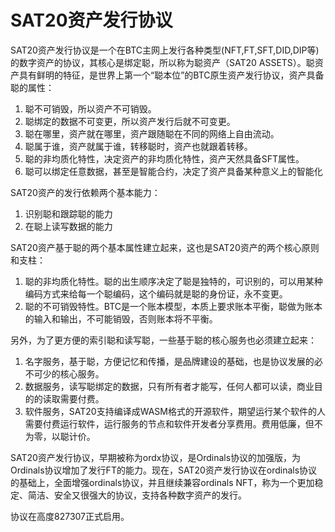 SAT20资产发行协议
=========


SAT20资产发行协议是一个在BTC主网上发行各种类型(NFT,FT,SFT,DID,DIP等)的数字资产的协议，其核心是绑定聪，所以称为聪资产（SAT20 ASSETS）。聪资产具有鲜明的特征，是世界上第一个“聪本位”的BTC原生资产发行协议，资产具备聪的属性：
1. 聪不可销毁，所以资产不可销毁。
2. 聪绑定的数据不可变更，所以资产发行后就不可变更。
3. 聪在哪里，资产就在哪里，资产跟随聪在不同的网络上自由流动。
4. 聪属于谁，资产就属于谁，转移聪时，资产也就跟着转移。
5. 聪的非均质化特性，决定资产的非均质化特性，资产天然具备SFT属性。
6. 聪可以绑定任意数据，甚至是智能合约，决定了资产具备某种意义上的智能化


SAT20资产的发行依赖两个基本能力：
1. 识别聪和跟踪聪的能力
2. 在聪上读写数据的能力


SAT20资产基于聪的两个基本属性建立起来，这也是SAT20资产的两个核心原则和支柱：
1. 聪的非均质化特性。聪的出生顺序决定了聪是独特的，可识别的，可以用某种编码方式来给每一个聪编码，这个编码就是聪的身份证，永不变更。
2. 聪的不可销毁特性。BTC是一个账本模型，本质上要求账本平衡，聪做为账本的输入和输出，不可能销毁，否则账本将不平衡。

另外，为了更方便的索引聪和读写聪，一些基于聪的核心服务也必须建立起来：
1. 名字服务，基于聪，方便记忆和传播，是品牌建设的基础，也是协议发展的必不可少的核心服务。
2. 数据服务，读写聪绑定的数据，只有所有者才能写，任何人都可以读，商业目的的读取需要付费。
3. 软件服务，SAT20支持编译成WASM格式的开源软件，期望运行某个软件的人需要付费运行软件，运行服务的节点和软件开发者分享费用。费用低廉，但不为零，以聪计价。


SAT20资产发行协议，早期被称为ordx协议，是Ordinals协议的加强版，为Ordinals协议增加了发行FT的能力。现在，SAT20资产发行协议在ordinals协议的基础上，全面增强ordinals协议，并且继续兼容ordinals NFT，称为一个更加稳定、简洁、安全又很强大的协议，支持各种数字资产的发行。


协议在高度827307正式启用。

